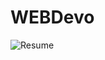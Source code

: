 # WEBDevo


![Resume](https://github.com/KAnnAN-M-D/KAnnAN-M-D.github.io/assets/133194783/e7b8b734-4f18-46ed-8d6a-b3db70416813)
